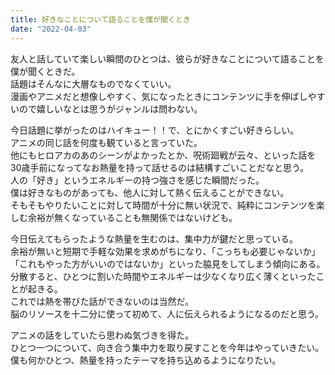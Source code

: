 ```yaml
---
title: 好きなことについて語ることを僕が聞くとき
date: "2022-04-03"
---
```


友人と話していて楽しい瞬間のひとつは、彼らが好きなことについて語ることを僕が聞くときだ。</br>
話題はそんなに大層なものでなくていい。</br>
漫画やアニメだと想像しやすく、気になったときにコンテンツに手を伸ばしやすいので嬉しいなとは思うがジャンルは問わない。</br>

今日話題に挙がったのはハイキュー！！で、とにかくすごい好きらしい。</br>
アニメの同じ話を何度も観ていると言っていた。</br>
他にもヒロアカのあのシーンがよかったとか、呪術廻戦が云々、といった話を30歳手前になってなお熱量を持って話せるのは結構すごいことだなと思う。</br>
人の「好き」というエネルギーの持つ強さを感じた瞬間だった。</br>
僕は好きなものがあっても、他人に対して熱く伝えることができない。</br>
そもそもやりたいことに対して時間が十分に無い状況で、純粋にコンテンツを楽しむ余裕が無くなっていることも無関係ではないけども。</br>

今日伝えてもらったような熱量を生むのは、集中力が鍵だと思っている。</br>
余裕が無いと短期で手軽な効果を求めがちになり、「こっちも必要じゃないか」「これもやった方がいいのではないか」といった脇見をしてしまう傾向にある。</br>
分散すると、ひとつに割いた時間やエネルギーは少なくなり広く薄くといったことが起きる。</br>
これでは熱を帯びた話ができないのは当然だ。</br>
脳のリソースを十二分に使って初めて、人に伝えられるようになるのだと思う。</br>

アニメの話をしていたら思わぬ気づきを得た。</br>
ひとつ一つについて、向き合う集中力を取り戻すことを今年はやっていきたい。</br>
僕も何かひとつ、熱量を持ったテーマを持ち込めるようになりたい。</br>
